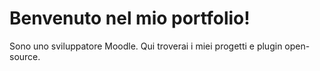 # Benvenuto nel mio portfolio!

Sono uno sviluppatore Moodle. Qui troverai i miei progetti e plugin open-source.
